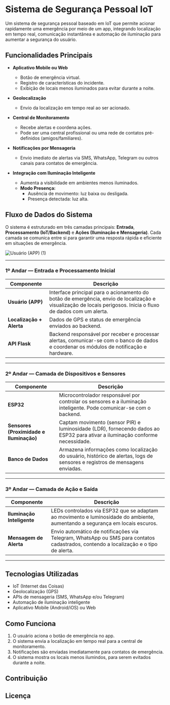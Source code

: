 # Sistema de Segurança Pessoal IoT

Um sistema de segurança pessoal baseado em IoT que permite acionar rapidamente uma emergência por meio de um app, integrando localização em tempo real, comunicação instantânea e automação de iluminação para aumentar a segurança do usuário.




## Funcionalidades Principais

- **Aplicativo Mobile ou Web**
    - Botão de emergência virtual.
    - Registro de características do incidente.
    - Exibição de locais menos iluminados para evitar durante a noite.

- **Geolocalização**
    - Envio da localização em tempo real ao ser acionado.

- **Central de Monitoramento**
    - Recebe alertas e coordena ações.
    - Pode ser uma central profissional ou uma rede de contatos pré-definidos (amigos/familiares).

- **Notificações por Mensageria**
    - Envio imediato de alertas via SMS, WhatsApp, Telegram ou outros canais para contatos de emergência.

- **Integração com Iluminação Inteligente**
    - Aumenta a visibilidade em ambientes menos iluminados.
    - **Modo Presença:**
        - Ausência de movimento: luz baixa ou desligada.
        - Presença detectada: luz alta.

## Fluxo de Dados do Sistema

O sistema é estruturado em três camadas principais: **Entrada**, **Processamento (IoT/Backend)** e **Ações (Iluminação e Mensageria)**. Cada camada se comunica entre si para garantir uma resposta rápida e eficiente em situações de emergência.

![Usuário (APP) (1)](https://github.com/user-attachments/assets/08487bdd-720c-4d9b-8924-8e0975fc52c9)

---

### 1º Andar — Entrada e Processamento Inicial

| Componente         | Descrição |
|--------------------|-----------|
| **Usuário (APP)**  | Interface principal para o acionamento do botão de emergência, envio de localização e visualização de locais perigosos. Inicia o fluxo de dados com um alerta. |
| **Localização + Alerta** | Dados de GPS e status de emergência enviados ao backend. |
| **API Flask**      | Backend responsável por receber e processar alertas, comunicar-se com o banco de dados e coordenar os módulos de notificação e hardware. |

---

### 2º Andar — Camada de Dispositivos e Sensores

| Componente       | Descrição |
|------------------|-----------|
| **ESP32**        | Microcontrolador responsável por controlar os sensores e a iluminação inteligente. Pode comunicar-se com o backend. |
| **Sensores (Proximidade e Iluminação)** | Captam movimento (sensor PIR) e luminosidade (LDR), fornecendo dados ao ESP32 para ativar a iluminação conforme necessidade. |
| **Banco de Dados** | Armazena informações como localização do usuário, histórico de alertas, logs de sensores e registros de mensagens enviadas. |

---

### 3º Andar — Camada de Ação e Saída

| Componente                 | Descrição |
|----------------------------|-----------|
| **Iluminação Inteligente** | LEDs controlados via ESP32 que se adaptam ao movimento e luminosidade do ambiente, aumentando a segurança em locais escuros. |
| **Mensagem de Alerta**     | Envio automático de notificações via Telegram, WhatsApp ou SMS para contatos cadastrados, contendo a localização e o tipo de alerta. |

---

## Tecnologias Utilizadas

- IoT (Internet das Coisas)
- Geolocalização (GPS)
- APIs de mensageria (SMS, WhatsApp e/ou Telegram)
- Automação de iluminação inteligente
- Aplicativo Mobile (Android/iOS) ou Web

## Como Funciona

1. O usuário aciona o botão de emergência no app.
2. O sistema envia a localização em tempo real para a central de monitoramento.
3. Notificações são enviadas imediatamente para contatos de emergência.
4. O sistema mostra os locais menos ilumindos, para serem evitados durante a noite.

## Contribuição



## Licença

